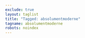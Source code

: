 ```yaml
---
exclude: true
layout: taglist
title: "Tagged: absolumentmoderne"
tagname: absolumentmoderne
robots: noindex
---
```


